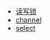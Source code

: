 - [读写锁](./chapter3/rw_lock/rwLock.go)
- [channel](./chapter3/channel/chan_prac.go)
- [select](./chapter3/select_prac/select_prac.go)
